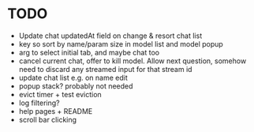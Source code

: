 # TODO
 - Update chat updatedAt field on change & resort chat list
 - key so sort by name/param size in model list and model popup
 - arg to select initial tab, and maybe chat too
 - cancel current chat, offer to kill model. Allow next question, somehow need to discard any streamed input for that stream id
 - update chat list e.g. on name edit
 - popup stack? probably not needed
 - evict timer + test eviction
 - log filtering?
 - help pages + README
 - scroll bar clicking
